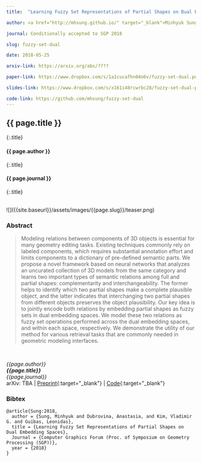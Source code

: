 ```yaml
---
title:  "Learning Fuzzy Set Representations of Partial Shapes on Dual Embedding Spaces"

author: <a href="http://mhsung.github.io/" target="_blank">Minhyuk Sung</a>, <a href="http://web.stanford.edu/~adkarni/" target="_blank">Anastasia Dubrovina</a>, <a href="http://www.vovakim.com/" target="_blank">Vladimir G. Kim</a>, and <a href="https://geometry.stanford.edu/member/guibas/" target="_blank:">Leonidas Guibas</a>

journal: Conditionally accepted to SGP 2018

slug: fuzzy-set-dual

date: 2018-05-25

arxiv-link: https://arxiv.org/abs/????

paper-link: https://www.dropbox.com/s/1a1cucafhn04n6v/fuzzy-set-dual.pdf?dl=1

slides-link: https://www.dropbox.com/s/x161i48rcwrbc28/fuzzy-set-dual-presentation.pptx?dl=1

code-link: https://github.com/mhsung/fuzzy-set-dual
---
```



## {{ page.title }}
{:.title}
#### {{ page.author }}
{:.title}
#### {{ page.journal }}
{:.title}

<br />
![]({{site.baseurl}}/assets/images/{{page.slug}}/teaser.png)

### Abstract
>Modeling relations between components of 3D objects is essential for many geometry editing tasks. Existing techniques commonly rely on labeled components, which requires substantial annotation effort and limits components to a dictionary of pre-defined semantic parts. We propose a novel framework based on neural networks that analyzes an uncurated collection of 3D models from the same category and learns two important types of semantic relations among full and partial shapes: complementarity and interchangeability.  The former helps to identify which two partial shapes make a complete plausible object, and the latter indicates that interchanging two partial shapes from different objects preserves the object plausibility. Our key idea is to jointly encode both relations by embedding partial shapes as fuzzy sets in dual embedding spaces. We model these two relations as fuzzy set operations performed across the dual embedding spaces, and within each space, respectively. We demonstrate the utility of our method for various retrieval tasks that are commonly needed in geometric modeling interfaces.
<br />

*{{page.author}}<br>
**{{page.title}}**<br>
{{page.journal}}*<br>
arXiv: TBA  |  [Preprint]({{page.paper-link}}){:target="_blank"}  |  [Code]({{page.code-link}}){:target="_blank"}

### Bibtex
```
@article{Sung:2018,
  author = {Sung, Minhyuk and Dubrovina, Anastasia, and Kim, Vladimir G. and Guibas, Leonidas},
  title = {Learning Fuzzy Set Representations of Partial Shapes on Dual Embedding Spaces},
  Journal = {Computer Graphics Forum (Proc. of Symposium on Geometry Processing (SGP))}, 
  year = {2018}
}
```

<!---
#### Acknowledgements
This project was supported by NSF grants IIS-1528025 and DMS-1521608, MURI award N00014-13-1-0341, a Google focused research award, the Korea Foundation for Advanced Studies, and gifts from the Adobe systems and Autodesk corporations.
-->

<br />
